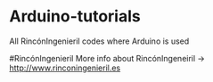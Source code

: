 ﻿# Arduino-tutorials
All RincónIngenieril codes where Arduino is used

#RincónIngenieril
More info about RincónIngeneiril -> http://www.rinconingenieril.es
